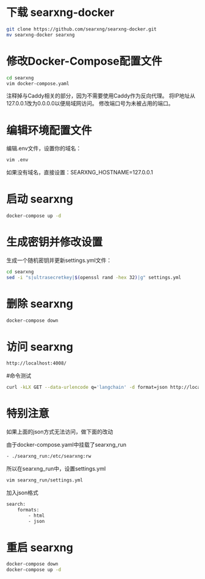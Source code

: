 # 下载 searxng-docker
```bash
git clone https://github.com/searxng/searxng-docker.git
mv searxng-docker searxng
```

# 修改Docker-Compose配置文件
```bash
cd searxng
vim docker-compose.yaml
```

注释掉与Caddy相关的部分，因为不需要使用Caddy作为反向代理。
将IP地址从127.0.0.1改为0.0.0.0以便局域网访问。
修改端口号为未被占用的端口。

# 编辑环境配置文件

编辑.env文件，设置你的域名：    
```bash
vim .env
```
如果没有域名，直接设置：SEARXNG_HOSTNAME=127.0.0.1

# 启动 searxng
```bash
docker-compose up -d
``` 

# 生成密钥并修改设置

生成一个随机密钥并更新settings.yml文件：

```bash
cd searxng
sed -i "s|ultrasecretkey|$(openssl rand -hex 32)|g" settings.yml
```

# 删除 searxng
```bash
docker-compose down
```

# 访问 searxng
```bash
http://localhost:4008/
```

#命令测试
```bash
curl -kLX GET --data-urlencode q='langchain' -d format=json http://localhost:4008
```

# 特别注意

如果上面的json方式无法访问，做下面的改动

由于docker-compose.yaml中挂载了searxng_run

```bash 
- ./searxng_run:/etc/searxng:rw
```

所以在searxng_run中，设置settings.yml

```bash
vim searxng_run/settings.yml
```

加入json格式
```bash
search:
    formats:
        - html
        - json
```

# 重启 searxng
```bash
docker-compose down
docker-compose up -d
```

